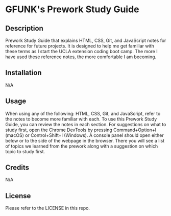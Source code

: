 # GFUNK's Prework Study Guide

## Description

Prework Study Guide that explains HTML, CSS, Git, and JavaScript notes for reference for future projects.  It is designed to help me get familiar with these terms as I start the UCLA extension coding boot camp. The more I have used these reference notes, the more comfortable I am becoming.

## Installation

N/A

## Usage

When using any of the following: HTML, CSS, Git, and JavaScript, refer to the notes to become more familiar with each. To use this Prework Study Guide, you can review the notes in each section. For suggestions on what to study first, open the Chrome DevTools by pressing Command+Option+I (macOS) or Control+Shift+I (Windows). A console panel should open either below or to the side of the webpage in the browser. There you will see a list of topics we learned from the prework along with a suggestion on which topic to study first.


## Credits

N/A

## License

Please refer to the LICENSE in this repo.


